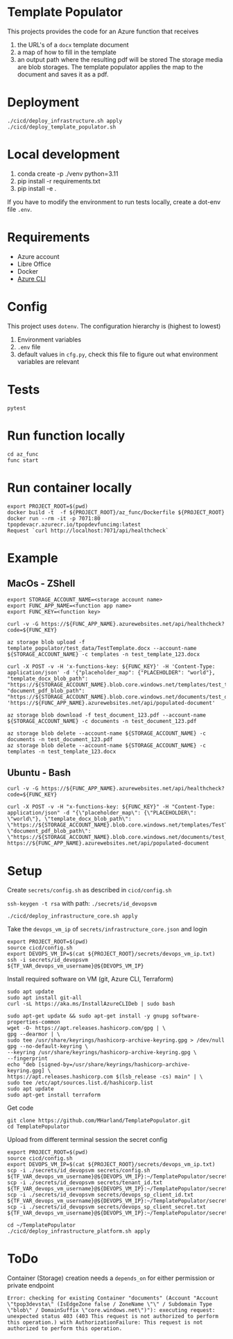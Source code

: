 # Template Populator

This projects provides the code for an Azure function that receives 
1. the URL's of a `docx` template document
2. a map of how to fill in the template
3. an output path where the resulting pdf will be stored
The storage media are blob storages. The template populator applies the map to the document and saves it as a pdf.

# Deployment
```
./cicd/deploy_infrastructure.sh apply
./cicd/deploy_template_populator.sh
```

# Local development
1. conda create -p ./venv python=3.11
2. pip install -r requirements.txt
3. pip install -e .

If you have to modify the environment to run tests locally, create a dot-env file `.env`.

# Requirements
- Azure account
- Libre Office
- Docker
- [Azure CLI](https://learn.microsoft.com/en-us/cli/azure/)

# Config
This project uses `dotenv`. The configuration hierarchy is (highest to lowest)
1. Environment variables
2. `.env` file
3. default values in `cfg.py`, check this file to figure out what environment variables are relevant

# Tests
```
pytest
```

# Run function locally
```
cd az_func
func start
```

# Run container locally
```
export PROJECT_ROOT=$(pwd)
docker build -t  -f ${PROJECT_ROOT}/az_func/Dockerfile ${PROJECT_ROOT}
docker run --rm -it -p 7071:80 tpopdevacr.azurecr.io/tpopdevfuncimg:latest
Request `curl http://localhost:7071/api/healthcheck`
```

# Example 
## MacOs - ZShell
```
export STORAGE_ACCOUNT_NAME=<storage account name>
export FUNC_APP_NAME=<function app name>
export FUNC_KEY=<function key>

curl -v -G https://${FUNC_APP_NAME}.azurewebsites.net/api/healthcheck?code=${FUNC_KEY}

az storage blob upload -f template_populator/test_data/TestTemplate.docx --account-name ${STORAGE_ACCOUNT_NAME} -c templates -n test_template_123.docx

curl -X POST -v -H 'x-functions-key: ${FUNC_KEY}' -H 'Content-Type: application/json' -d '{"placeholder_map": {"PLACEHOLDER": "world"}, "template_docx_blob_path": "https://${STORAGE_ACCOUNT_NAME}.blob.core.windows.net/templates/test_template_123.docx", "document_pdf_blob_path": "https://${STORAGE_ACCOUNT_NAME}.blob.core.windows.net/documents/test_document_123.pdf"}' 'https://${FUNC_APP_NAME}.azurewebsites.net/api/populated-document'

az storage blob download -f test_document_123.pdf --account-name ${STORAGE_ACCOUNT_NAME} -c documents -n test_document_123.pdf

az storage blob delete --account-name ${STORAGE_ACCOUNT_NAME} -c documents -n test_document_123.pdf
az storage blob delete --account-name ${STORAGE_ACCOUNT_NAME} -c templates -n test_template_123.docx
```

## Ubuntu - Bash
```
curl -v -G https://${FUNC_APP_NAME}.azurewebsites.net/api/healthcheck?code=${FUNC_KEY}

curl -X POST -v -H "x-functions-key: ${FUNC_KEY}" -H "Content-Type: application/json" -d "{\"placeholder_map\": {\"PLACEHOLDER\": \"world\"}, \"template_docx_blob_path\": \"https://${STORAGE_ACCOUNT_NAME}.blob.core.windows.net/templates/TestTemplate.docx\", \"document_pdf_blob_path\": \"https://${STORAGE_ACCOUNT_NAME}.blob.core.windows.net/documents/test_document_123.pdf\"}" https://${FUNC_APP_NAME}.azurewebsites.net/api/populated-document
```

# Setup
Create `secrets/config.sh` as described in `cicd/config.sh`

`ssh-keygen -t rsa` with path: `./secrets/id_devopsvm`

```
./cicd/deploy_infrastructure_core.sh apply
```

Take the `devops_vm_ip` of `secrets/infrastructure_core.json`
and login
```
export PROJECT_ROOT=$(pwd)
source cicd/config.sh
export DEVOPS_VM_IP=$(cat ${PROJECT_ROOT}/secrets/devops_vm_ip.txt)
ssh -i secrets/id_devopsvm ${TF_VAR_devops_vm_username}@${DEVOPS_VM_IP}
```

Install required software on VM (git, Azure CLI, Terraform)
```
sudo apt update
sudo apt install git-all
curl -sL https://aka.ms/InstallAzureCLIDeb | sudo bash

sudo apt-get update && sudo apt-get install -y gnupg software-properties-common
wget -O- https://apt.releases.hashicorp.com/gpg | \
gpg --dearmor | \
sudo tee /usr/share/keyrings/hashicorp-archive-keyring.gpg > /dev/null
gpg --no-default-keyring \
--keyring /usr/share/keyrings/hashicorp-archive-keyring.gpg \
--fingerprint
echo "deb [signed-by=/usr/share/keyrings/hashicorp-archive-keyring.gpg] \
https://apt.releases.hashicorp.com $(lsb_release -cs) main" | \
sudo tee /etc/apt/sources.list.d/hashicorp.list
sudo apt update
sudo apt-get install terraform
```

Get code
```
git clone https://github.com/MHarland/TemplatePopulator.git
cd TemplatePopulator
```

Upload from different terminal session the secret config
```
export PROJECT_ROOT=$(pwd)
source cicd/config.sh
export DEVOPS_VM_IP=$(cat ${PROJECT_ROOT}/secrets/devops_vm_ip.txt)
scp -i ./secrets/id_devopsvm secrets/config.sh ${TF_VAR_devops_vm_username}@${DEVOPS_VM_IP}:~/TemplatePopulator/secrets/config.sh
scp -i ./secrets/id_devopsvm secrets/tenant_id.txt ${TF_VAR_devops_vm_username}@${DEVOPS_VM_IP}:~/TemplatePopulator/secrets/tenant_id.txt
scp -i ./secrets/id_devopsvm secrets/devops_sp_client_id.txt ${TF_VAR_devops_vm_username}@${DEVOPS_VM_IP}:~/TemplatePopulator/secrets/devops_sp_client_id.txt
scp -i ./secrets/id_devopsvm secrets/devops_sp_client_secret.txt ${TF_VAR_devops_vm_username}@${DEVOPS_VM_IP}:~/TemplatePopulator/secrets/devops_sp_client_secret.txt
```

```
cd ~/TemplatePopulator
./cicd/deploy_infrastructure_platform.sh apply
```

# ToDo
Container (Storage) creation needs a `depends_on` for either permission or private endpoint
```
Error: checking for existing Container "documents" (Account "Account \"tpop3devsta\" (IsEdgeZone false / ZoneName \"\" / Subdomain Type \"blob\" / DomainSuffix \"core.windows.net\")"): executing request: unexpected status 403 (403 This request is not authorized to perform this operation.) with AuthorizationFailure: This request is not authorized to perform this operation.
```